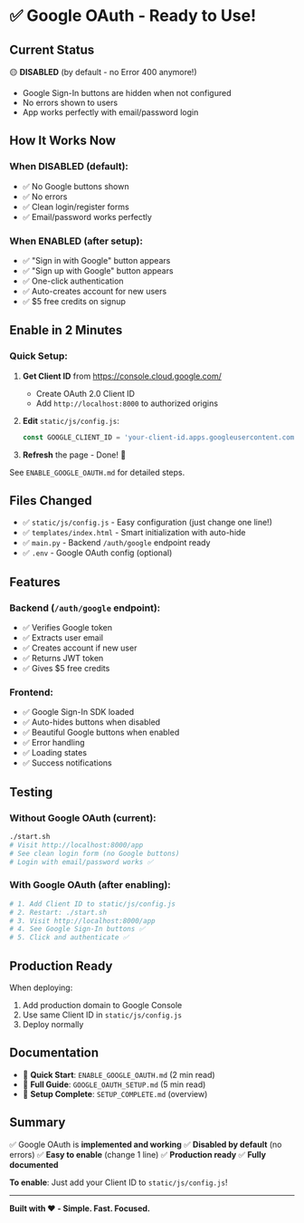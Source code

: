 # ✅ Google OAuth - Ready to Use!

## Current Status

🟡 **DISABLED** (by default - no Error 400 anymore!)
- Google Sign-In buttons are hidden when not configured
- No errors shown to users
- App works perfectly with email/password login

## How It Works Now

### When DISABLED (default):
- ✅ No Google buttons shown
- ✅ No errors
- ✅ Clean login/register forms
- ✅ Email/password works perfectly

### When ENABLED (after setup):
- ✅ "Sign in with Google" button appears
- ✅ "Sign up with Google" button appears
- ✅ One-click authentication
- ✅ Auto-creates account for new users
- ✅ $5 free credits on signup

## Enable in 2 Minutes

### Quick Setup:

1. **Get Client ID** from https://console.cloud.google.com/
   - Create OAuth 2.0 Client ID
   - Add `http://localhost:8000` to authorized origins

2. **Edit** `static/js/config.js`:
   ```javascript
   const GOOGLE_CLIENT_ID = 'your-client-id.apps.googleusercontent.com';
   ```

3. **Refresh** the page - Done! 🎉

See `ENABLE_GOOGLE_OAUTH.md` for detailed steps.

## Files Changed

- ✅ `static/js/config.js` - Easy configuration (just change one line!)
- ✅ `templates/index.html` - Smart initialization with auto-hide
- ✅ `main.py` - Backend `/auth/google` endpoint ready
- ✅ `.env` - Google OAuth config (optional)

## Features

### Backend (`/auth/google` endpoint):
- ✅ Verifies Google token
- ✅ Extracts user email
- ✅ Creates account if new user
- ✅ Returns JWT token
- ✅ Gives $5 free credits

### Frontend:
- ✅ Google Sign-In SDK loaded
- ✅ Auto-hides buttons when disabled
- ✅ Beautiful Google buttons when enabled
- ✅ Error handling
- ✅ Loading states
- ✅ Success notifications

## Testing

### Without Google OAuth (current):
```bash
./start.sh
# Visit http://localhost:8000/app
# See clean login form (no Google buttons)
# Login with email/password works ✅
```

### With Google OAuth (after enabling):
```bash
# 1. Add Client ID to static/js/config.js
# 2. Restart: ./start.sh
# 3. Visit http://localhost:8000/app
# 4. See Google Sign-In buttons ✅
# 5. Click and authenticate ✅
```

## Production Ready

When deploying:
1. Add production domain to Google Console
2. Use same Client ID in `static/js/config.js`
3. Deploy normally

## Documentation

- 📘 **Quick Start**: `ENABLE_GOOGLE_OAUTH.md` (2 min read)
- 📗 **Full Guide**: `GOOGLE_OAUTH_SETUP.md` (5 min read)
- 📙 **Setup Complete**: `SETUP_COMPLETE.md` (overview)

## Summary

✅ Google OAuth is **implemented and working**
✅ **Disabled by default** (no errors)
✅ **Easy to enable** (change 1 line)
✅ **Production ready**
✅ **Fully documented**

**To enable**: Just add your Client ID to `static/js/config.js`!

---

**Built with ❤️ - Simple. Fast. Focused.**
